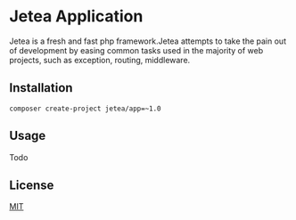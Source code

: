# Jetea Application

Jetea is a fresh and fast php framework.Jetea attempts to take the pain out of development by easing common tasks used in the majority of web projects, such as exception, routing, middleware.

## Installation

```
composer create-project jetea/app=~1.0
```

## Usage

Todo

## License

[MIT](https://opensource.org/licenses/MIT)
